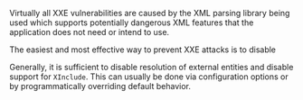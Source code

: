 Virtually all XXE vulnerabilities are caused by the XML parsing library being used which supports potentially dangerous XML features that the application does not need or intend to use.

The easiest and most effective way to prevent XXE attacks is to disable 

Generally, it is sufficient to disable resolution of external entities and disable support for `XInclude`. This can usually be done via configuration options or by programmatically overriding default behavior.